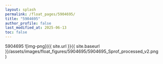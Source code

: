```yaml
---
layout: splash
permalink: /float_pages/5904695/
title: "5904695"
author_profile: false
last_modified_at: 2025-06-13
toc: false
---
```

 
5904695
![img-png]({{ site.url }}{{ site.baseurl }}/assets/images/float_figures/5904695/5904695_Sprof_processed_v2.png)